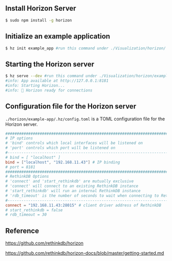 ## Install Horizon Server
```bash
$ sudo npm install -g horizon
```
## Initialize an example application
```bash
$ hz init example_app #run this command under ./Visualization/horizon/
```
## Starting the Horizon server
```bash
$ hz serve --dev #run this command under ./Visualization/horizon/example-app/
#info: App available at http://127.0.0.1:8181
#info: Starting Horizon...
#info: 🌄 Horizon ready for connections
```
## Configuration file for the Horizon server
`./horizon/example-app/.hz/config.toml` is a TOML configuration file for the Horizon server.
```toml
###############################################################################
# IP options
# 'bind' controls which local interfaces will be listened on
# 'port' controls which port will be listened on
#------------------------------------------------------------------------------
# bind = [ "localhost" ]
bind = ["localhost", "192.168.11.43"] # IP binding
# port = 8181
###############################################################################
# RethinkDB Options
# 'connect' and 'start_rethinkdb' are mutually exclusive
# 'connect' will connect to an existing RethinkDB instance
# 'start_rethinkdb' will run an internal RethinkDB instance
# 'rdb_timeout' is the number of seconds to wait when connecting to RethinkDB
#------------------------------------------------------------------------------
connect = "192.168.11.43:28015" # client driver address of RethinkDB
# start_rethinkdb = false
# rdb_timeout = 30
```

## Reference
https://github.com/rethinkdb/horizon

https://github.com/rethinkdb/horizon-docs/blob/master/getting-started.md
